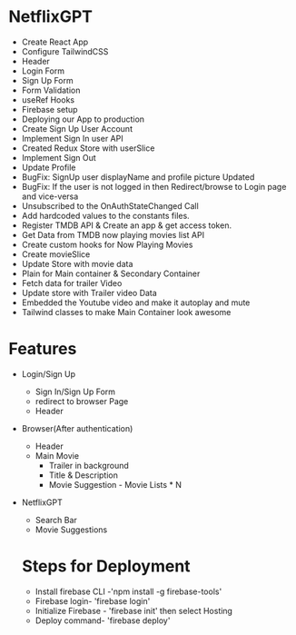 # NetflixGPT
- Create React App
- Configure TailwindCSS
- Header
- Login Form
- Sign Up Form
- Form Validation
- useRef Hooks
- Firebase setup
- Deploying our App to production
- Create Sign Up User Account
- Implement Sign In user API
- Created Redux Store with userSlice
- Implement Sign Out
- Update Profile
- BugFix: SignUp user displayName and profile picture Updated
- BugFix: If the user is not logged in then Redirect/browse to Login page and vice-versa 
- Unsubscribed to the OnAuthStateChanged Call
- Add hardcoded values to the constants files.
- Register TMDB API & Create an app & get access token.
- Get Data from TMDB now playing movies list API
- Create custom hooks for Now Playing Movies
- Create movieSlice
- Update Store with movie data
- Plain for Main container & Secondary Container
- Fetch data for trailer Video
- Update store with Trailer video Data
- Embedded the Youtube video and make it autoplay and mute
- Tailwind classes to make Main Container look awesome


# Features
- Login/Sign Up
   - Sign In/Sign Up Form
   - redirect to browser Page
   - Header

- Browser(After authentication)
   - Header
   - Main Movie
       - Trailer in background
       - Title & Description
       - Movie Suggestion
             - Movie Lists * N

- NetflixGPT
  - Search Bar
  - Movie Suggestions


  # Steps for Deployment
  - Install firebase CLI -'npm install -g firebase-tools'
  - Firebase login- 'firebase login'
  - Initialize Firebase - 'firebase init' then select Hosting
  - Deploy command- 'firebase deploy'